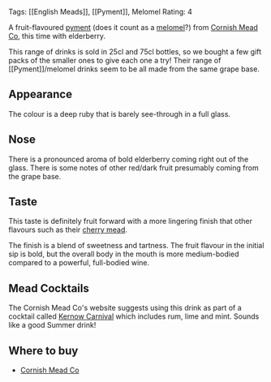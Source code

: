 Tags: [[English Meads]], [[Pyment]], Melomel
Rating: 4

A fruit-flavoured [pyment](/pyment/) (does it count as a [melomel](/melomel/)?) from [Cornish Mead Co](/cornish-mead-co/), this time with
elderberry.

This range of drinks is sold in 25cl and 75cl bottles, so we bought a few gift packs of the smaller ones to give each one a try! Their range of [[Pyment]]/melomel drinks seem to be all made from the same grape base.

## Appearance

The colour is a deep ruby that is barely see-through in a full glass.

## Nose

There is a pronounced aroma of bold elderberry coming right out of the glass. There is some notes of other red/dark fruit presumably coming from the grape base.

## Taste

This taste is definitely fruit forward with a more lingering finish
that other flavours such as their [cherry mead](/cornish-cherry-mead/).

The finish is a blend of sweetness and tartness. The fruit flavour in the initial sip is bold, but the overall body in the mouth is more medium-bodied compared to a powerful, full-bodied wine.

## Mead Cocktails

The Cornish Mead Co's website suggests using this drink as part of a
cocktail called [Kernow Carnival](https://www.cornishmead.co.uk/cocktails/kernow-carnival/) which includes rum, lime and mint. Sounds like a good Summer drink!

## Where to buy

* [Cornish Mead Co](https://www.cornishmead.co.uk/product/elderberry-mead/)
